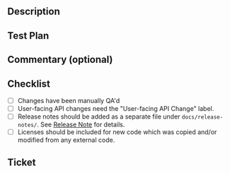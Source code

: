 ## Description

<!---
Lead with the intended commit body in this description field. For breaking
changes, please include "BREAKING CHANGE:" at the beginning of your commit
body.  At a minimum, this section should include a bracketed reference to the
Jira ticket, e.g. "[DET-1234]". When squash-and-merging, copy this directly
into the description field.
-->



## Test Plan

<!---
Describe the situations in which you've tested your change, and/or a screenshot
as appropriate.  Reviewers may ask questions about this test plan to ensure
adequate manual coverage of changes.
-->



## Commentary (optional)

<!---
Use this section of your description to add context to the PR. Could be for
particularly tricky bits of code that could use extra scrutiny, historical
context useful for reviewers, etc.
You may intentionally leave this section blank and remove the title.
--->



## Checklist

- [ ] Changes have been manually QA'd
- [ ] User-facing API changes need the "User-facing API Change" label.
- [ ] Release notes should be added as a separate file under `docs/release-notes/`.
  See [Release Note](https://github.com/determined-ai/determined/blob/master/docs/release-notes/README.md) for details.
- [ ] Licenses should be included for new code which was copied and/or modified from any external code.

## Ticket
<!---
Retain the relevant line and replace 000 with ticket number.

DET-000
MLG-000
WEB-000
DESIGN-000
No Ticket
--->


<!---
## Title

Example title: "docs: tweak recommended "pip install" usage".

Specifically, this title should contain a type and a description
of the change being made:

User-facing change types:

- docs: docs-only change
- feat: new user-facing feature
- fix: bug fix
- perf: performance improvement

Internal change types:

- build: build system change (anything in a `Makefile`, mostly)
- chore: any internal change not covered by another type
- ci: anything that touches `.circleci`
- refactor: internal refactor
- style: style change
- test: new tests

See https://www.conventionalcommits.org/en/v1.0.0/ for background.

The first line should also:

- be at most 89 characters long
- contain a description that is at most 72 characters long
- not end with sentence-ending punctuation
- start (after the type) with a lowercase imperative ("add", "fix")

-->
